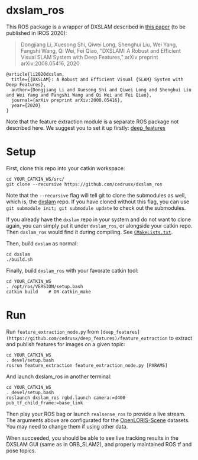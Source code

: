 # dxslam_ros

This ROS package is a wrapper of DXSLAM described in [this paper](https://arxiv.org/pdf/2008.05416) (to be published in IROS 2020):

> Dongjiang Li, Xuesong Shi, Qiwei Long, Shenghui Liu, Wei Yang, Fangshi Wang, Qi Wei, Fei Qiao, "DXSLAM: A Robust and Efficient Visual SLAM System with Deep Features," arXiv preprint arXiv:2008.05416, 2020.

```
@article{li2020dxslam,
  title={{DXSLAM}: A Robust and Efficient Visual {SLAM} System with Deep Features},
  author={Dongjiang Li and Xuesong Shi and Qiwei Long and Shenghui Liu and Wei Yang and Fangshi Wang and Qi Wei and Fei Qiao},
  journal={arXiv preprint arXiv:2008.05416},
  year={2020}
}
```

Note that the feature extraction module is a separate ROS package not described here. We suggest you to set it up firstly:
[deep_features](https://github.com/cedrusx/deep_features)

# Setup

First, clone this repo into your catkin workspace:
```
cd YOUR_CATKIN_WS/src/
git clone --recursive https://github.com/cedrusx/dxslam_ros
```

Note that the `--recursive` flag will tell git to clone the submodules as well, which is, the [dxslam](https://github.com/cedrusx/dxslam) repo.
If you have cloned without this flag, you can use `git submodule init; git submodule update` to check out the submodules.

If you already have the `dxslam` repo in your system and do not want to clone again, you can simply put it under `dxslam_ros`, or alongside your catkin repo.
Then `dxslam_ros` would find it during compiling. See [`CMakeLists.txt`](https://github.com/cedrusx/dxslam_ros/blob/dxslam/CMakeLists.txt).

Then, build `dxslam` as normal:
```
cd dxslam
./build.sh
```

Finally, build `dxslam_ros` with your favorate catkin tool:
```
cd YOUR_CATKIN_WS
. /opt/ros/VERSION/setup.bash
catkin build    # OR catkin_make
```

# Run

Run `feature_extraction_node.py` from `[deep_features](https://github.com/cedrusx/deep_features)/feature_extraction` to extract and publish features for images on a given topic:
```
cd YOUR_CATKIN_WS
. devel/setup.bash
rosrun feature_extraction feature_extraction_node.py [PARAMS]
```

And launch dxslam_ros in another terminal:
```
cd YOUR_CATKIN_WS
. devel/setup.bash
roslaunch dxslam_ros rgbd.launch camera:=d400 pub_tf_child_frame:=base_link
```

Then play your ROS bag or launch `realsense_ros` to provide a live stream.
The arguments above are configurated for the [OpenLORIS-Scene](https://lifelong-robotic-vision.github.io/dataset/scene) datasets. You may need to change them if using other data.

When succeeded, you should be able to see live tracking results in the DXSLAM GUI (same as in ORB_SLAM2), and properly maintained ROS tf and pose topics.
